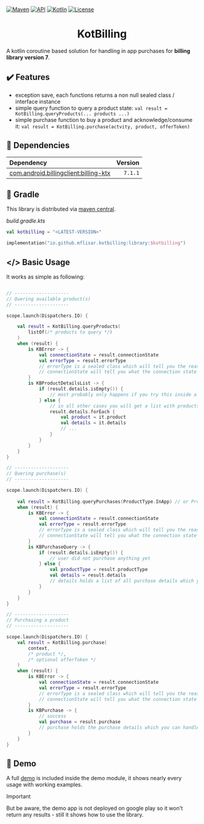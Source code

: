 [![Maven](https://img.shields.io/maven-central/v/io.github.mflisar.kotbilling/library?style=for-the-badge&color=blue)](https://central.sonatype.com/namespace/io.github.mflisar.kotbilling)
[![API](https://img.shields.io/badge/api-21%2B-brightgreen.svg?style=for-the-badge)](https://android-arsenal.com/api?level=21)
[![Kotlin](https://img.shields.io/github/languages/top/mflisar/kotbilling.svg?style=for-the-badge&color=blueviolet)](https://kotlinlang.org/)
[![License](https://img.shields.io/github/license/MFlisar/KotBilling?style=for-the-badge)](LICENSE)

<h1 align="center">KotBilling</h1>

A kotlin coroutine based solution for handling in app purchases for **billing library version 7**.

## :heavy_check_mark: Features

* exception save, each functions returns a non null sealed class / interface instance
* simple query function to query a product state: `val result = KotBilling.queryProducts(... products ...)`
* simple purchase function to buy a product and acknowledge/consume it: `val result = KotBilling.purchase(actvity, product, offerToken)`

## :link: Dependencies

| Dependency                                                                                                                    | Version |
|:------------------------------------------------------------------------------------------------------------------------------|--------:|
| [com.android.billingclient:billing-ktx](https://mvnrepository.com/artifact/com.android.billingclient/billing-ktx?repo=google) | `7.1.1` |

## :elephant: Gradle

This library is distributed via [maven central](https://central.sonatype.com/).

*build.gradle.kts*

```kts
val kotbilling = "<LATEST-VERSION>"

implementation("io.github.mflisar.kotbilling:library:$kotbilling")
```

## </> Basic Usage

It works as simple as following:

```kotlin

// --------------------
// Quering available product(s)
// --------------------

scope.launch(Dispatchers.IO) {

    val result = KotBilling.queryProducts(
        listOf(/* products to query */)
    )
    when (result) {
        is KBError -> {
            val connectionState = result.connectionState
            val errorType = result.errorType
            // errorType is a sealed class which will tell you the reason and type for the error (connection error, purchase error, acknowledge error, ...)
            // connectionState will tell you what the connection state was
        }
        is KBProductDetailsList -> {
            if (result.details.isEmpty()) {
                // most probably only happens if you try this inside a debug app or an app that's not released on the playstore yet
            } else {
                // in all other cases you will get a list with products and all their details (same size as the queried products) which you can handle here
                result.details.forEach {
                    val product = it.product
                    val details = it.details
                    // ... 
                }
            }
        }
    }
}

// --------------------
// Quering purchase(s)
// --------------------

scope.launch(Dispatchers.IO) {
    
    val result = KotBilling.queryPurchases(ProductType.InApp) // or ProductType.Subscription
    when (result) {
        is KBError -> {
            val connectionState = result.connectionState
            val errorType = result.errorType
            // errorType is a sealed class which will tell you the reason and type for the error (connection error, purchase error, acknowledge error, ...)
            // connectionState will tell you what the connection state was
        }
        is KBPurchaseQuery -> {
            if (result.details.isEmpty()) {
                // user did not purchase anything yet
            } else {
                val productType = result.productType
                val details = result.details
                // details holds a list of all purchase details which you can handle here
            }
        }
    }
}

// --------------------
// Purchasing a product
// --------------------

scope.launch(Dispatchers.IO) {
    val result = KotBilling.purchase(
        context,
        /* product */,
        /* optional offerToken */
    )
    when (result) {
        is KBError -> {
            val connectionState = result.connectionState
            val errorType = result.errorType
            // errorType is a sealed class which will tell you the reason and type for the error (connection error, purchase error, acknowledge error, ...)
            // connectionState will tell you what the connection state was
        }
        is KBPurchase -> {
            // success
            val purchase = result.purchase
            // purchase holds the purchase details which you can handle here
        }
    }
}

```

## :tada: Demo

A full [demo](demo) is included inside the demo module, it shows nearly every usage with working examples.

> [!IMPORTANT]
> But be aware, the demo app is not deployed on google play so it won't return any results - still it shows how to use the library.
